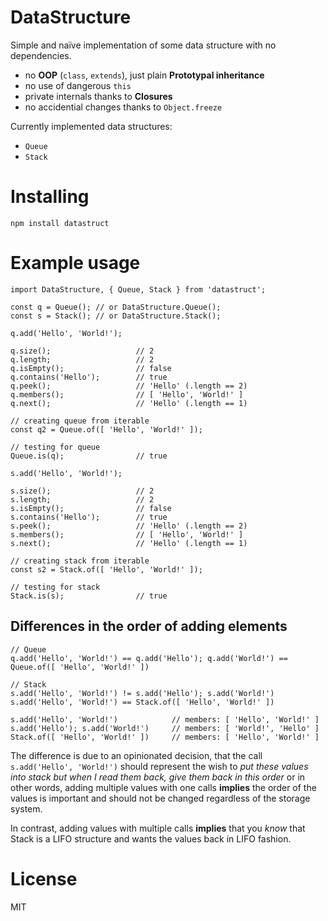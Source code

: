 # DataStructure

Simple and naïve implementation of some data structure with no dependencies.

* no **OOP** (`class`, `extends`), just plain **Prototypal inheritance**
* no use of dangerous `this`
* private internals thanks to **Closures**
* no accidential changes thanks to `Object.freeze`

Currently implemented data structures:

* `Queue`
* `Stack`

# Installing

`npm install datastruct`

# Example usage

```
import DataStructure, { Queue, Stack } from 'datastruct';

const q = Queue(); // or DataStructure.Queue();
const s = Stack(); // or DataStructure.Stack();

q.add('Hello', 'World!');

q.size();                   // 2
q.length;                   // 2
q.isEmpty();                // false
q.contains('Hello');        // true
q.peek();                   // 'Hello' (.length == 2)
q.members();                // [ 'Hello', 'World!' ]
q.next();                   // 'Hello' (.length == 1)

// creating queue from iterable
const q2 = Queue.of([ 'Hello', 'World!' ]);

// testing for queue
Queue.is(q);                // true

s.add('Hello', 'World!');

s.size();                   // 2
s.length;                   // 2
s.isEmpty();                // false
s.contains('Hello');        // true
s.peek();                   // 'Hello' (.length == 2)
s.members();                // [ 'Hello', 'World!' ]
s.next();                   // 'Hello' (.length == 1)

// creating stack from iterable
const s2 = Stack.of([ 'Hello', 'World!' ]);

// testing for stack
Stack.is(s);                // true

```

## Differences in the order of adding elements

```
// Queue
q.add('Hello', 'World!') == q.add('Hello'); q.add('World!') == Queue.of([ 'Hello', 'World!' ])

// Stack
s.add('Hello', 'World!') != s.add('Hello'); s.add('World!')
s.add('Hello', 'World!') == Stack.of([ 'Hello', 'World!' ])

s.add('Hello', 'World!')            // members: [ 'Hello', 'World!' ]
s.add('Hello'); s.add('World!')     // members: [ 'World!', 'Hello' ]
Stack.of([ 'Hello', 'World!' ])     // members: [ 'Hello', 'World!' ]
```

The difference is due to an opinionated decision, that the call `s.add('Hello', 'World!')` should represent the
wish to *put these values into stack but when I read them back, give them back in this order* or in other words,
adding multiple values with one calls **implies** the order of the values is important and should not be changed regardless of the storage system.

In contrast, adding values with multiple calls **implies** that you *know* that Stack is a LIFO structure and wants the values back in LIFO fashion.

# License

MIT
